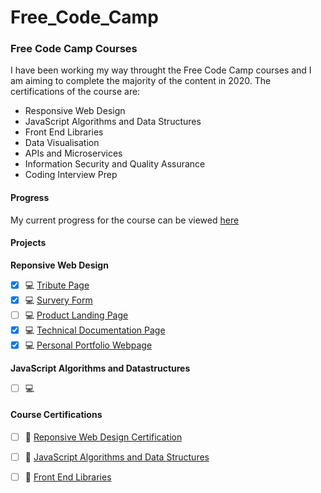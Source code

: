 # Free_Code_Camp

### Free Code Camp Courses

I have been working my way throught the Free Code Camp courses and I am aiming to complete the majority of the content in 2020. The certifications of the course are:

* Responsive Web Design
* JavaScript Algorithms and Data Structures
* Front End Libraries
* Data Visualisation
* APIs and Microservices
* Information Security and Quality Assurance
* Coding Interview Prep

#### Progress

My current progress for the course can be viewed [here](https://www.freecodecamp.org/cameronpaton)

#### Projects

**Reponsive Web Design**

- [x] :computer: [Tribute Page](https://codepen.io/CyberTiger008/full/aYOpLW)
- [x] :computer: [Survery Form](https://codepen.io/CyberTiger008/full/wvKaWep)
- [ ] :computer: [Product Landing Page](Link)
- [x] :computer: [Technical Documentation Page](https://codepen.io/CyberTiger008/full/VweLqJw)
- [x] :computer: [Personal Portfolio Webpage](https://codepen.io/CyberTiger008/full/KByWZw)

**JavaScript Algorithms and Datastructures**

- [ ] :computer:

#### Course Certifications

- [ ] :scroll: [Reponsive Web Design Certification](Link)

- [ ] :scroll: [JavaScript Algorithms and Data Structures](Link)

- [ ] :scroll: [Front End Libraries](Link)
